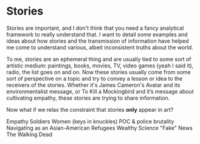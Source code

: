 
# Stories 

Stories are important, and I don't think that you need a fancy analytical framework to really understand that. I want to detail some examples and ideas about how stories and the transmission of information have helped me come to understand various, albeit inconsistent truths about the world.

To me, stories are an ephemeral thing and are usually tied to some sort of artistic medium: paintings, books, movies, TV, video games (yeah I said it), radio, the list goes on and on. Now these stories usually come from some sort of perspective on a topic and try to convey a lesson or idea to the receivers of the stories. Whether it's James Cameron's Avatar and its environmentalist message, or To Kill a Mockingbird and it’s message about cultivating empathy, these stories are trying to share information. 

Now what if we relax the constraint that stories **only** appear in art?


Empathy
Soldiers
Women (keys in knuckles)
POC & police brutality
Navigating as an Asian-American 
Refugees
Wealthy
Science
"Fake" News
The Walking Dead



